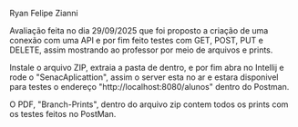 Ryan Felipe Zianni

Avaliação feita no dia 29/09/2025 que foi proposto a criação de uma conexão com uma API e por fim feito testes com GET, POST, PUT e DELETE,
assim mostrando ao professor por meio de arquivos e prints.

Instale o arquivo ZIP, extraia a pasta de dentro, e por fim abra no Intellij e rode o "SenacAplicattion", assim o server esta no ar e estara disponivel para testes o endereço
"http://localhost:8080/alunos" dentro do Postman.

O PDF, "Branch-Prints", dentro do arquivo zip contem todos os prints com os testes feitos no PostMan.

